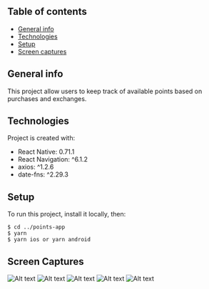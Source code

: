 ## Table of contents
* [General info](#general-info)
* [Technologies](#technologies)
* [Setup](#setup)
* [Screen captures](#screen-captures)

## General info
This project allow users to keep track of available points based on purchases and exchanges.
	
## Technologies
Project is created with:
* React Native: 0.71.1
* React Navigation: ^6.1.2
* axios: ^1.2.6
* date-fns: ^2.29.3
	
## Setup
To run this project, install it locally, then:

```
$ cd ../points-app
$ yarn
$ yarn ios or yarn android
```

## Screen Captures

![Alt text](https://res.cloudinary.com/bgarcia95/image/upload/v1675088648/Screenshot_2023-01-30_at_08.10.28_v5qgcx.png "Home Screen (All Data)")
![Alt text](https://res.cloudinary.com/bgarcia95/image/upload/v1675088644/Screenshot_2023-01-30_at_08.10.13_rflrpl.png "Home Screen (All Data)")
![Alt text](https://res.cloudinary.com/bgarcia95/image/upload/v1675088648/Screenshot_2023-01-30_at_08.10.37_swdwht.png "Home Screen (Ganados)")
![Alt text](https://res.cloudinary.com/bgarcia95/image/upload/v1675088644/Screenshot_2023-01-30_at_08.10.53_tumub9.png "Home Screen (Canjeados)")
![Alt text](https://res.cloudinary.com/bgarcia95/image/upload/v1675088644/Screenshot_2023-01-30_at_08.11.01_ddjt94.png "Product Detail Screen")


